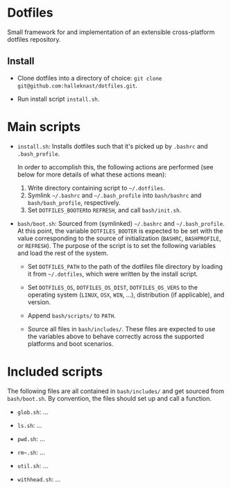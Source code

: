 # Dotfiles

Small framework for and implementation of an extensible cross-platform dotfiles repository.

## Install

* Clone dotfiles into a directory of choice: `git clone git@github.com:halleknast/dotfiles.git`.

* Run install script `install.sh`.

# Main scripts

* `install.sh`: Installs dotfiles such that it's picked up by `.bashrc` and `.bash_profile`.

    In order to accomplish this, the following actions are performed
    (see below for more details of what these actions mean):

    1. Write directory containing script to `~/.dotfiles`.
    2. Symlink `~/.bashrc` and `~/.bash_profile` into `bash/bashrc` and `bash/bash_profile`, respectively.
    3. Set `DOTFILES_BOOTER`to `REFRESH`, and call `bash/init.sh`.

* `bash/boot.sh`: Sourced from (symlinked) `~/.bashrc` and `~/.bash_profile`. At this point, the variable
  `DOTFILES_BOOTER` is expected to be set with the value corresponding to the source of initialization
  (`BASHRC`, `BASHPROFILE`, or `REFRESH`). The purpose of the script is to set the following variables and
  load the rest of the system.

    * Set `DOTFILES_PATH` to the path of the dotfiles file directory by loading it from `~/.dotfiles`,
      which were written by the install script.

    * Set `DOTFILES_OS`, `DOTFILES_OS_DIST`, `DOTFILES_OS_VERS` to the operating system
      (`LINUX`, `OSX`, `WIN`, ...), distribution (if applicable), and version.

    * Append `bash/scripts/` to `PATH`.

    * Source all files in `bash/includes/`. These files are expected to use the variables above to behave
      correctly across the supported platforms and boot scenarios.

# Included scripts

The following files are all contained in `bash/includes/` and get sourced from `bash/boot.sh`.
By convention, the files should set up and call a function.

* `glob.sh`: ...

* `ls.sh`: ...

* `pwd.sh`: ...

* `rm~.sh`: ...

* `util.sh`: ...

* `withhead.sh`: ...

